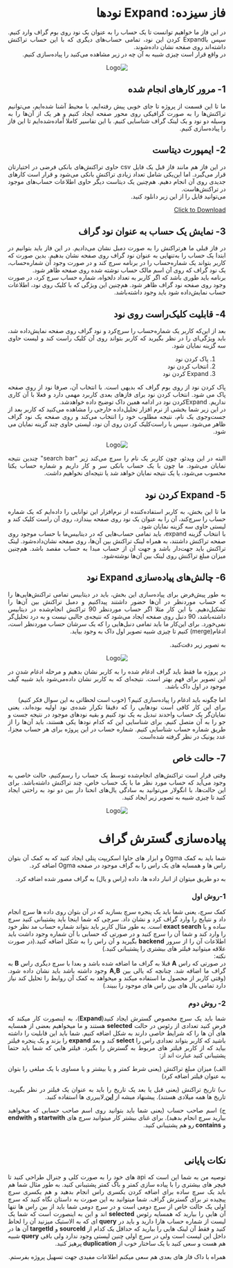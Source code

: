 <div dir="rtl" align='justify'>

# فاز سیزده: Expand نودها
در این فاز ما خواهیم توانست تا یک حساب را به عنوان یک نود روی بوم گراف وارد کنیم. سپس باExpand کردن این نود، تمامی حساب‌های دیگری که با این حساب تراکنش داشته‌اند روی صفحه نشان داده‌شوند.
<br>
در واقع قرار است چیزی شبیه به آن چه در زیر مشاهده می‌کنید را پیاده‌سازی کنیم.

<p align="center" style="text-align:center;"><img src="expand3.gif" alt="Logo"  align="cneter"></p>

## 1- مرور کارهای انجام شده
ما تا این قسمت از پروژه تا جای خوبی پیش رفته‌ایم،  با محیط آشنا شده‌ایم، می‌توانیم تراکنش‌ها را به صورت گرافیکی روی محور صفحه ایجاد کنیم و هر یک از آن‌ها را به وسیله دو نود و یک لینک گراف شناسایی کنیم.
با این تفاسیر کاملا آماده‌شده‌ایم تا این فاز را پیاده‌سازی کنیم.

## 2- ایمپورت دیتاست
در این فاز هم مانند فاز قبل یک فایل csv حاوی تراکنش‌های بانکی فرضی در اختیارتان قرار می‌گیرد. اما این‌یکی شامل تعداد زیادی تراکنش بانکی می‌شود و قرار است کارهای جدیدی روی آن انجام دهیم. هم‌چنین یک دیتاست دیگر حاوی اطلاعات حساب‌های موجود در تراکنش‌هاست. 
<br>
می‌توانید فایل را از این زیر دانلود کنید.

<a href="testData1.zip" download>Click to Download</a>


## 3- نمایش یک حساب به عنوان نود گراف
در فاز قبلی ما هرتراکنش را به صورت دمبل نشان می‌دادیم. در این فاز باید بتوانیم در ابتدا یک حساب را به‌تنهایی به عنوان نود گراف روی صفحه نشان بدهیم. بدین صورت که کاربر بتواند یک شماره‌حساب را در برنامه سرچ کند و در صورت وجود آن شماره‌حساب، یک نود گراف که روی آن اسم مالک حساب نوشته شده روی صفحه ظاهر شود.
<br>
برنامه باید طوری باشد که اگر کاربر به تعداد دلخواه، شماره حساب سرچ کرد، در صورت وجود روی صفحه نود گراف ظاهر شود.
هم‌چنین این ویژگی‌ که با کلیک روی  نود، اطلاعات حساب نمایش‌داده شود باید وجود داشته‌باشد.

## 4-  قابلیت کلیک‌راست روی نود
بعد از این‌که کاربر یک شماره‌حساب را سرچ‌کرد و نود گراف روی صفحه نمایش‌داده شد، باید ویژگی‌ای را در نظر بگیرید که کاربر بتواند روی آن کلیک راست کند و لیست حاوی سه گزینه‌ نمایان شود.

1. پاک کردن نود
1. انتخاب کردن نود
1. Expand کردن نود

پاک کردن نود از روی بوم گراف که بدیهی است. با انتخاب آن، صرفا نود از روی صفحه پاک می شود. انتخاب کردن نود برای فاز‌های بعدی کاربرد مهمی دارد و فعلا با آن کاری نداریم. Expandکردن نود در ادامه همین داک توضیح داده خواهدشد.
<br>
در این زیر شما بخشی از نرم افزار تحلیل‌داده خارجی را مشاهد‌ه می‌کنید که کاربر بعد از جست‌وجوی یک نام، نتیجه مطلوب خود را انتخاب می‌کند و روی صفحه یک نود گراف ظاهر می‌شود. سپس با راست‌کلیک کردن روی آن نود، لیستی حاوی چند گزینه نمایان می شود.


<p align="center" style="width:70% text-align:center;" ><img src="palantir.gif" alt="Logo"  align="cneter"  style="center"></p>

البته در این ویدئو، چون کاربر یک نام را سرچ می‌کند زیر "search bar" چندین نتیجه نمایان می‌شود. ما چون با یک حساب بانکی سر و کار داریم و شماره حساب یکتا محسوب می‌شود، یا یک نتیجه نمایان خواهد شد یا نتیجه‌ای نخواهیم داشت.





## 5-  Expand کردن نود
ما تا این بخش، به کاربر استفاده‌کننده از نرم‌افزار این توانایی را داده‌ایم که یک شماره حساب را سرچ‌کند، آن را به عنوان یک نود روی صفحه بیندازد، روی آن راست کلیک کند و لیستی حاوی سه گزینه نمایان شود.
<br>
با انتخاب گزینه expand، باید تمامی حساب‌هایی که در دیتابیس‌ما با حساب موجود روی صفحه تراکنش داشتند، به همراه لینک تراکنش‌ بین آن‌ها، روی صفحه نشان‌داده‌شود. لینک تراکنش باید جهت‌دار باشد و جهت آن از حساب مبدا به حساب مقصد باشد. هم‌چنین میزان مبلغ تراکنش روی لینک بین آن‌ها نوشته‌شود.


## 6-  چالش‌های پیاده‌سازی Expand نود
به طور پیش‌فرض برای پیاده‌سازی این بخش، باید در دیتابیس تمامی تراکنش‌هایی‌ها را که حساب موردنظر در آن‌ها حضور داشتند پیداکنیم و دمبل تراکنش‌ بین‌ آن‌ها را تشکیل‌دهیم. با این کار مثلا اگر حساب موردنظر 90 تراکنش انجام‌شده در دیتابیس داشته‌باشد، 90 دنبل روی صفحه ایجاد می‌شود که نتیجه‌ی جالبی نیست و به درد تحلیل‌گر نمی‌خورد. برای این‌کار ما باید تمامی دنبل‌هایی را که یک سرشان حساب موردنظر است، ادغام(merge) کنیم تا چیزی شبیه تصویر اول داک به وجود بیاید.
<br>

به تصویر زیر دقت‌کنید.

<p align="center" style="text-align:center;"><img src="convertgif.gif" alt="Logo"  align="cneter"></p>

 در پروژه ما فقط باید گراف ادغام شده را به کاربر نشان بدهیم و مرحله ادغام شدن در این تصویر برای فهم بهتر است. نتیجه‌ای که به کاربر نشان داده‌می‌شود باید شبیه گیف موجود در اول داک باشد.

اما چگونه باید ادغام را پیاده‌سازی کنیم؟ (خوب است لحظاتی به این سوال فکر کنیم)
<br>
برای این کار کافی است نود‌هایی را که دقیقا تکرار شده‌ی نود اولیه بوده‌اند، یعنی نمایان‌گر یک حساب واحدند تبدیل به یک نود کنیم و بقیه نود‌های موجود در نتیجه جست‌ و جو را به آن متصل کنیم. برای شناسایی این که کدام نودها یکی هستند، باید آن‌ها را از طریق شماره حساب شناسایی کنیم. شماره حساب در این پروژه برای هر حساب مجزا، عدد یونیک در نظر گرفته شده‌است.

## 7-  حالت خاص
وقتی قرار است تراکنش‌های انجام‌شده توسط یک حساب را رسم‌کنیم، حالت خاصی به وجود می‌آید که حساب مورد نظر ما با یک حساب خاص، چند تراکنش داشته‌باشد. 
برای این حالت‌ها، با انگولار می‌توانید به سادگی یال‌های انحنا دار بین دو نود به راحتی ایجاد کنید تا چیزی شبیه به تصویر زیر ایجاد کنید.


<p align="center" style="text-align:center;"><img src="curve.jpg" alt="Logo"  align="cneter"></p>




# پیاده‌سازی گسترش گراف




شما باید به کمک
Ogma و ابزار های جاوا اسکریپت پنلی ایجاد کنید که به کمک آن بتوان راس ها و همسایه های یک راس را به گراف
موجود در صفحه Ogma اضافه کرد.

<div dir="rtl">به دو طریق میتوان
            از انبار داده ها، داده (راس و یال) به گراف مصور شده اضافه کرد.</div>

### 1-روش اول 
کمک سرچ، یعنی
شما باید یک پنجره سرچ بسازید که در آن بتوان روی داده ها سرچ انجام داد و نتیایج را وارد گراف کرد و نشان
 داد. سرچی که شما اینجا باید پشتیبانی کنید سرچ ساده و یا <strong>exact search</strong> است. به طور مثال
کاربر باید بتواند شماره حساب مد نظر خود را وارد کند و شما آن را سرچ کنید و در صورتی که حسابی با آن شماره
 وجود داشت باید اطلاعات آن را از سرور <strong>backend </strong>بگیرید و آن راس را به شکل اضافه کنید.(در
صورت علاقه میتوانید فیلتر های بیشتری را پشتیبانی کنید.)
<br>نکته:</br>
 در صورتی که
 راس <strong>A</strong> قبلا به گراف ما اضافه شده باشد و بعدا با سرچ دیگری راس <strong>B</strong> به گراف
ما اضافه شد. چنانچه که یالی بین <strong>A,B</strong> وجود داشته باشد باید نشان داده شود.(وقتی کاربر از
 محصول ما استفاده میکند و میخواهد به کمک آن روابط را تحلیل کند نیاز دارد تمامی یال های بین راس های موجود
را ببیند.)

### 2- روش دوم
شما باید یک سرچ
مخصوص گسترش ایجاد کنید(<strong>Expand</strong>)، به اینصورت کار میکند که فرض کنید تعدادی از رئوس در حالت
<strong>selected </strong>هستند و ما میخواهیم بعضی از همسایه های آن ها را که شرایط خاصی دارند به شکل
اضافه کنیم. شما باید این قابلیت را داشته باشید که کاربر بتواند تعدادی راس را <strong>select </strong>کند
و بعد <strong>expand </strong>را بزند و یک پنجره فیلتر بیاید که از کاربر فیلتر های مربوط به گسترش را
بگیرد. فیلتر هایی که شما باید حتما پشتیبانی کنید عبارت اند از:

الف) میزان مبلغ
تراکنش (یعنی شرط کمتر و یا بیشتر و یا مساوی با یک مبلغی را بتوان به عنوان فیلتر اضافه کرد)


ب) تاریخ تراکنش
    (یعنی قبل یا بعد یک تاریخ را باید به عنوان یک فیلتر در نظر بگیرید. تاریخ ها همه میلادی هستند). پیشنهاد
    میشه از <strong><a href="https://blog.logrocket.com/javascript-date-libraries/">این </a></strong>لایبرری
    ها استفاده کنید.

ج) اسم صاحب حساب
    (یعنی شما باید بتوانید روی&nbsp;اسم صاحب حسابی که میخواهید بیارید سرچ انجام بدهید). برای غنای بیشتر کار
    میتوانید سرچ های <strong>startwith </strong>و <strong>endwith </strong>و <strong>contains </strong>رو هم
    پشتیبانی کنید.&nbsp;&nbsp;

<br>

## نکات پایانی

توصیه من به شما این
است که api های خود را به صورت کلی و جنرال طراحی کنید تا فیچر های بیشتری را با پیاده سازی کمتر و باگ کمتر
پشتیبانی کنید.
به طور مثال شما هم
باید یک سرچ ساده&nbsp;برای اضافه کردن یکسری راس انجام بدهید و هم یکسری سرچ پیچیده تر برای گسترش گراف.
شما میتوانید به این صورت به داستان نگاه کنید که سرچ اولی یک حالت خاص از سرچ دومی است و در سرچ دومی شما
باید از بین راس ها تنها آن هایی را بیارید که همسایه رئوس <strong>selected&nbsp;</strong>اند و این به
اینصورت است که شما یک لیست از شماره حساب هارا دارید و باید در <strong>query </strong>ای که به الاستیک
میزنید آن را لحاظ کنید و فقط آن لینک هایی را بیارید که حداقل یک کدام از&nbsp;<strong>sourceId </strong>و
<strong>targetId </strong>آن ها در داخل این لیست است ولی در سرچ اولی چنین لیستی وجود ندارد ولی باقی
<strong>query </strong>شبیه هم هست و سعی کنید با یک ساختار خوب از&nbsp;<strong>duplication
</strong>پرهیز کنید.

همراه با
داک&nbsp;فاز های بعدی هم سعی میکنم اطلاعات مفیدی جهت تسهیل پروژه بفرستم.



</div>
